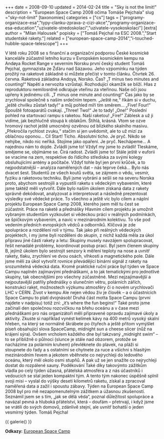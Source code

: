 +++
date = 2008-09-10
updated = 2014-02-24
title = "Sky is not the limit!"
description = "European Space Camp 2008 očima Tomáše Pejchala"
slug ="sky-not-limit"
[taxonomies]
categories = ["cs"]
tags = ["programy-organizace-esa","typy-clanku-zprava-z-cizi-akce","programy-organizace-esa-education","uzivatele-stredoskolaci","uzivatele-vysokoskolaci"]
[extra]
author = "Milan Halousek"
popisky = ["Tomáš Pejchal na ESC 2008.","Start studentské rakety."]
related = ["european-space-camp-2014","i-touched-hubble-space-telescope"]
+++

V létě roku 2008 se s finanční a organizační podporou České kosmické kanceláře zúčastnil letního kurzu v Evropském kosmickém kempu na Andøya Rocket Range v severním Norsku první český student Tomáš Pejchal, gymnazista ze Žďáru nad Sázavou. Jeho vzpomínku na týden prožitý na raketové základně si můžete přečíst v tomto článku. Čtvrtek 26. června. Raketová základna Andoya, Norsko. Čas? „T minus two minutes and counting!“ Napětí a nervozita vzrůstají. Rozhodující okamžik se blíží. Hlas z reproduktoru nemilosrdně odkrajuje vteřinu za vteřinou. Naše oči jsou upřeny k jedinému cíli. „T minus one minute and counting!“ Čas jako by se zrychloval společně s naším srdečním tepem. „Ještě ne,“ říkám si v duchu, „ještě chvilku zůstaň tady!“ a můj pohled míří tím směrem... „Five! Four!“ Spouště fotoaparátů cvakají. „Three! Two!“ Je to tady! „One!“ Poslední pohled na startovací rampu s raketou. Naší raketou! „Fire!“ Záblesk a už ji vidíme, jak bezhlučně stoupá k oblakům. Štíhlá, krásná. Vtom se ozve hromový rachot ještě umocněný ozvěnou od blízkého skalního masivu. „Překročila rychlost zvuku,“ stačím si jen uvědomit, ale to už mizí za oblačnou oponou... Cíl Start! Ticho. Absolutní ticho. Je pryč. Nikdo se nehýbe, nikdo nic neříká. Stojíme jako opaření. Je pryč. Nechápeme... A najednou nám to dojde. Zvládli jsme to! Vždyť my jsme to zvládli! Tleskáme, smějeme se, objímáme se. Čirá radost. Zvládli jsme to! Stále ještě v euforii se vracíme na zem, respektive do řídícího střediska za svými kolegy obsluhujícími antény a počítače. Vždyť tohle byl jen první krůček, a to nejpodstatnější – analýza naměřených dat – nás teprve čeká... Bylo nás dvacet šest. Studentů ze všech koutů světa, se zájmem o vědu, vesmír, fyziku a raketovou techniku. Byli jsme vybráni a sešli se na severu Norska proto, abychom sestrojili a vypustili raketu s vědeckým vybavením, které jsme taktéž měli vytvořit. Dále bylo naším úkolem získaná data z rakety správně dekódovat, analyzovat a interpretovat a následně prezentovat výsledky své vědecké práce. To všechno a ještě víc bylo cílem a náplní projektu European Space Camp 2008, kterého jsem měl tu čest se zúčastnit. Práce na raketě a přednášky Hlavním cílem projektu je umožnit vybraným studentům vyzkoušet si vědeckou práci v reálných podmínkách, se špičkovým vybavením, a navíc v mezinárodním kolektivu. To vše pod vedením předních evropských vědců a odborníků. Klíčová je zde spolupráce a rozdělení rolí v týmu. Tak jako při reálných vědeckých projektech, i my jsme byli rozděleni do skupin, z nichž každá měla za úkol přípravu jiné části rakety a letu: Skupiny musely navzájem spolupracovat, řešit nenadálé problémy, koordinovat postup prací. Byl jsem členem skupiny B, jejímž úkolem bylo sestrojit senzory k měření teploty na nose a uvnitř rakety, tlaku, zrychlení ve dvou osách, vlhkosti a magnetického pole. Dále jsme měli za úkol vytvořit rovnice převádějící binární signál z rakety na srozumitelná vědecká data. Kromě praktické ruční práce byl týden ve Space Campu naplněn zajímavými přednáškami, a to jak tematickými pro jednotlivé skupiny, tak obecnějšími pro všechny zúčastněné. Mezi nejzajímavější a nejpoutavější patřily přednášky o slunečním větru, polárních zářích, konstrukci raket, možnostech výzkumu atmosféry či o novém urychlovači LHC v CERN. Život v kempu Ale nejen vědou živ je člověk – a o účastnících Space Campu to platí dvojnásob! Druhá část motta Space Campu (první najdete v nadpisu) totiž zní: „it’s where the fun begins!“ Také proto jsme začínali den společnou rozcvičkou na břehu oceánu a v čase mezi přednáškami pro nás organizátoři měli připravené opravdu zajímavé úkoly a aktivity. Zkuste si například vynést kelímek kávy na 400 metrů vysoký skalní hřeben, na který se normálně škrábete po čtyřech a ještě přitom vymýšlet píseň obsahující slova SpaceCamp, midnight sun a cheese slicer (nůž na krájení sýra). Ovšem vrcholem každého dne byl takzvaný „midnight swim“ – to se přibližně o půlnoci (slunce je stále nad obzorem, protože se nacházíme za polárním kruhem) převléknete do plavek, na pláži si stoupnete do řady a s ostatními se chytnete za ruce a všichni s hlasitým mezinárodním řevem a jekotem vběhnete co nejrychleji do ledového oceánu, který měl okolo osmi stupňů. A pak už se jen snažíte co nejrychleji dostat do rozpálené sauny. Poděkování Také díky takovýmto zážitkům vládla po celý týden úžasná, přátelská atmosféra a z nás účastníků i vedoucích se stal jeden kompaktní tým. A tento tým nakonec úspěšně splnil svoji misi – vyslal do výšky deseti kilometrů raketu, získal a zpracoval naměřená data a zažil i spoustu zábavy. Týden na European Space Camp 2008 byl pro mě nezapomenutelným zážitkem a úžasnou zkušeností. Seznámil jsem se s tím, „jak se dělá věda“, poznal důležitost spolupráce a navázal pevná a hluboká přátelství, která – doufám – přetrvají, i když jsme se vrátili do svých domovů, zdánlivě stejní, ale uvnitř bohatší o jeden vesmírný týden. Tomáš Pejchal

{{ galerie() }}

**Odkazy:**
[European Space Camp]

[European Space Camp]: http://www.spacecamp.no
